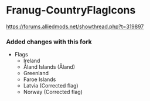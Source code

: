 # Franug-CountryFlagIcons

https://forums.alliedmods.net/showthread.php?t=319897

### Added changes with this fork
   - Flags
       - Ireland
       - Åland Islands (Åland)
       - Greenland
       - Faroe Islands
	   - Latvia (Corrected flag)
	   - Norway (Corrected flag)